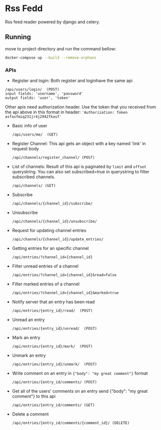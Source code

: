 # Rss Fedd

Rss feed reader powered by django and celery.

## Running

move to project directory and run the command bellow:

``` sh
docker-compose up --build --remove-orphans
```


### APIs
- Register and login:
 Both register and loginhave the same api
 ```
 /api/users/login/  (POST)
 input fields: 'username', 'password'
 output fields: 'user', 'token'
 ```

Other apis need authorization header. Use the token that you received from the api above in this format in header:
`'Authorization: Token asfasfmiq231jr4j2942fkasf'`


- Basic info of user
  ```
  /api/users/me/  (GET)
  ```

- Register Channel:
  This api gets an object with a key named 'link' in request body
  ```
  /api/channels/register_channel/ (POST)
  ```

- List of channels:
  Result of this api is paginated by `limit` and `offset` querystring.
  You can also set subscribed=true in querystring to filter subscribed channels.

  ```
  /api/channels/ (GET)
  ```

- Subscribe
  ```
  /api/channels/{channel_id}/subscribe/
  ```

- Unsubscribe
  ```
  /api/channels/{channel_id}/unsubscribe/
  ```

- Request for updating channel entries
  ```
  /api/channels/{channel_id}/update_entries/
  ```

- Getting entries for an specific channel
  ```
  /api/entries/?channel_id={channel_id}
  ```

- Filter unread entries of a channel
  ```
  /api/entries/?channel_id={channel_id}&read=false
  ```

- Filter marked entries of a channel
  ```
  /api/entries/?channel_id={channel_id}&marked=true
  ```

- Notify server that an entry has been read
  ```
  /api/entries/{entry_id}/read/  (POST)
  ```

- Unread an entry
  ```
  /api/entries/{entry_id}/unread/  (POST)
  ```

- Mark an entry
  ```
  /api/entries/{entry_id}/mark/  (POST)
  ```

- Unmark an entry
  ```
  /api/entries/{entry_id}/unmark/  (POST)
  ```

- Write comment on an entry in `{"body": "my great comment"}` format
  ```
  /api/entries/{entry_id/comments/ (POST)
  ```

- Get all of the users' comments on an entry
  send {"body": "my great comment"} to this api
  ```
  /api/entries/{entry_id/comments/ (GET)
  ```

- Delete a comment
  ```
  /api/entries/{entry_id/comments/{comment_id}/ (DELETE)
  ```
